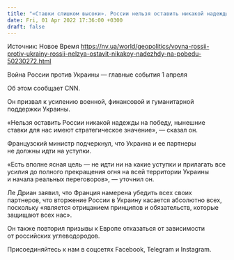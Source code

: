 ```yaml
---
title: "«Ставки слишком высоки». России нельзя оставить никакой надежды на победу — глава МИД Франции"
date: Fri, 01 Apr 2022 17:36:00 +0300
draft: false
---
```

Источник: Новое Время https://nv.ua/world/geopolitics/voyna-rossii-protiv-ukrainy-rossii-nelzya-ostavit-nikakoy-nadezhdy-na-pobedu-50230272.html


Война России против Украины — главные события 1 апреля

 Об этом сообщает CNN.

Он призвал к усилению военной, финансовой и гуманитарной поддержки Украины.

«Нельзя оставить России никакой надежды на победу, нынешние ставки для нас имеют стратегическое значение», — сказал он.

Французский министр подчеркнул, что Украина и ее партнеры не должны идти на уступки.

«Есть вполне ясная цель — не идти ни на какие уступки и прилагать все усилия до полного прекращения огня на всей территории Украины и начала реальных переговоров», — уточнил он.

Ле Дриан заявил, что Франция намерена убедить всех своих партнеров, что вторжение России в Украину касается абсолютно всех, поскольку «является отрицанием принципов и обязательств, которые защищают всех нас».

Он также повторил призывы к Европе отказаться от зависимости от российских углеводородов.

Присоединяйтесь к нам в соцсетях Facebook, Telegram и Instagram.
